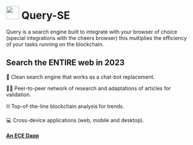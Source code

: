 #  <img src="https://user-images.githubusercontent.com/61543012/194778582-c5cbf98d-c9d6-461e-9521-d0da68dfe636.png" height="35" width="35" align-items="center" justify-content="center" /> Query-SE
Query is a search engine built to integrate with your browser of choice (special integrations with the cheers browser) this multiplies the efficiency of your tasks running on the blockchain.

## Search the ENTIRE web in 2023

🔎 Clean search engine that works as a chat-bot replacement.

🙋‍♂️ Peer-to-peer network of research and adaptations of articles for validation.

⛓️ Top-of-the-line blockchain analysis for trends.

💻 Cross-device applications (web, mobile and desktop).

#### [An ECE Dapp](https://github.com/elicharlese)
